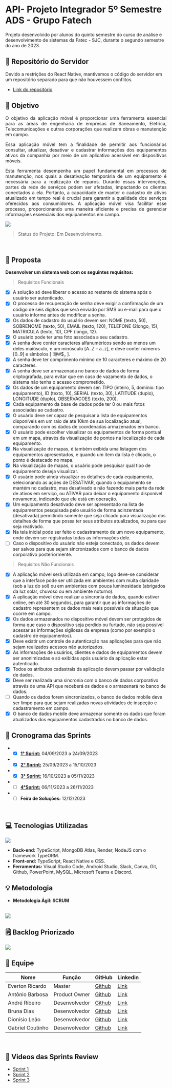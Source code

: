 # API- Projeto Integrador 5º Semestre ADS - Grupo Fatech
Projeto desenvolvido por alunos do quinto semestre do curso de análise e desenvolvimento de sistemas da Fatec - SJC, durante o segundo semestre do ano de 2023.

## 📂 Repositório do Servidor
Devido a restrições do React Native, mantivemos o código do servidor em um repositório separado para que não houvessem conflitos.
- <a href="https://github.com/4-Fatech/API5Semestre-back"> Link do repositório </a>

## 🎯 Objetivo
<div style="text-align: justify">
O objetivo da aplicação móvel é proporcionar uma ferramenta essencial para as áreas de engenharia de empresas de Saneamento, Elétrica, Telecomunicações e outras corporações que realizam obras e manutenção em campo. 

Essa aplicação móvel tem a finalidade de permitir aos funcionários consultar, atualizar, desativar e cadastrar informações dos equipamentos ativos da companhia por meio de um aplicativo acessível em dispositivos móveis. 

Esta ferramenta desempenha um papel fundamental em processos de manutenção, nos quais a desativação temporária de um equipamento é necessária para a realização de reparos. Durante essas intervenções, partes da rede de serviços podem ser afetadas, impactando os clientes conectados a ela. Portanto, a capacidade de manter o cadastro de ativos atualizado em tempo real é crucial para garantir a qualidade dos serviços oferecidos aos consumidores. A aplicação móvel visa facilitar esse processo, proporcionando uma maneira eficiente e precisa de gerenciar informações essenciais dos equipamentos em campo.

<img src="docs/images/OBJETIVO.png" >

> Status do Projeto: Em Desenvolvimento.

</br>

</div>

## 📩 Proposta
**Desenvolver um sistema web com os seguintes requisitos:**

> Requisitos Funcionais

- [X] A solução só deve liberar o acesso ao restante do sistema após o usuário ser autenticado.
- [X] O processo de recuperação de senha deve exigir a confirmação de um código de seis 
dígitos que será enviado por SMS ou e-mail para que o usuário informe antes de modificar 
a senha.
- [X] Os dados de cadastro do usuário devem ser: NOME (texto, 50), SOBRENOME (texto, 50), 
EMAIL (texto, 120), TELEFONE (2longo, 15), MATRICULA (texto, 10), CPF (longo, 12).
- [X] O usuário pode ter uma foto associada a seu cadastro.
- [X] A senha deve conter caracteres alfanuméricos sendo ao menos um deles maiúsculo, e um 
minúsculo [A..Z – a..z], e deve conter números [0..9] e símbolos [ !@#$_ ].
- [X] A senha deve ter comprimento mínimo de 10 caracteres e máximo de 20 caracteres.
- [X] A senha deve ser armazenada no banco de dados de forma criptografada, para evitar que 
em caso de vazamento de dados, o sistema não tenha o acesso comprometido.
- [X] Os dados de um equipamento devem ser: TIPO (inteiro, 5, domínio: tipo equipamento), ID 
(texto, 10), SERIAL (texto, 30), LATITUDE (duplo), LONGITUDE (duplo), OBSERVACOES 
(texto, 200).
- [X] Cada equipamento da base de dados pode ter 0 ou mais fotos associadas ao cadastro.
- [X] O usuário deve ser capaz de pesquisar a lista de equipamentos disponíveis em um raio de 
até 10km de sua localização atual, comparando com os dados de coordenadas 
armazenados em banco.
- [X] O usuário pode escolher visualizar os equipamentos de forma pontual em um mapa, 
através da visualização de pontos na localização de cada equipamento.
- [X] Na visualização de mapas, é também exibida uma listagem dos equipamentos apresentados, e quando um item da lista é clicado, o ponto é destacado no mapa.
- [X] Na visualização de mapas, o usuário pode pesquisar qual tipo de equipamento deseja 
visualizar.
- [X] O usuário pode ainda visualizar os detalhes de cada equipamento, selecionando as ações 
de DESATIVAR, quando o equipamento se mantém no cadastro, mas desativado e não 
fazendo mais parte da rede de ativos em serviço, ou ATIVAR para deixar o equipamento 
disponível novamente, indicando que ele está em operação.
- [X] Um equipamento desativado deve ser apresentado na lista de equipamentos pesquisada 
pelo usuário de forma acinzentada (desativada) permitindo somente que seja clicado para 
visualização dos detalhes de forma que possa ter seus atributos atualizados, ou para que 
seja reativado.
- [X] Na tela inicial pode ser feito o cadastramento de um novo equipamento, onde devem 
ser registradas todas as informações dele.
- [ ] Caso o dispositivo do usuário não esteja conectado, os dados devem ser salvos para que 
sejam sincronizados com o banco de dados corporativo posteriormente.

> Requisitos Não Funcionais

- [X]  A aplicação móvel será utilizada em campo, logo deve-se considerar que a interface pode 
ser utilizada em ambientes com muita claridade (sob a luz do sol) ou em ambientes com 
pouca luminosidade (abrigados da luz solar, chuvoso ou em ambiente noturno).
- [X] A aplicação móvel deve realizar a sincronia de dados, quando estiver online, em até 30 
segundos, para garantir que as informações de cadastro representem os dados mais reais 
possíveis da situação que ocorre em campo.
- [X] Os dados armazenados no dispositivo móvel devem ser protegidos de forma que caso o 
dispositivo seja perdido ou furtado, não seja possível acessar as informações sigilosas da 
empresa (como por exemplo o cadastro de equipamentos).
- [X] Deve existir um controle de autenticação nas aplicações para que não sejam realizados 
acessos não autorizados.
- [X] As informações de usuários, clientes e dados de equipamentos devem ser anonimizadas e 
só exibidas após usuário da aplicação estar autenticado.
- [X] Todos os atributos cadastrais da aplicação devem passar por validação de dados.
- [X] Deve ser realizada uma sincronia com o banco de dados corporativo através de uma API 
que receberá os dados e o armazenará no banco de dados.
- [ ] Quando os dados forem sincronizados, o banco de dados mobile deve ser limpo para que 
sejam realizadas novas atividades de inspeção e cadastramento em campo.
- [X] O banco de dados mobile deve armazenar somente os dados que foram atualizados dos 
equipamentos cadastrados no banco de dados.
    
 ## 📅 Cronograma das Sprints 

 - - [X] <a href="https://github.com/4-Fatech/API5Semestre/tree/sprint_1">**1° Sprint:**</a> 04/09/2023 a 24/09/2023<br>
 - - [X] <a href="https://github.com/4-Fatech/API5Semestre/tree/sprint_2">**2° Sprint:**</a> 25/09/2023 a 15/10/2023
 - - [X] <a href="https://github.com/4-Fatech/API5Semestre/tree/sprint_3">**3° Sprint:**</a> 16/10/2023 a 05/11/2023
 - - [ ] <a href="">**4°Sprint:**</a> 06/11/2023 a 26/11/2023
 - - [ ] **Feira de Soluções:** 12/12/2023
 
 </br>
    
 ## 💻 Tecnologias Utilizadas

<img src="docs/images/TECNOLOGIAS.png" >

- **Back-end:** TypeScript, MongoDB Atlas, Render, NodeJS com o framework TypeORM.
- **Front-end:** TypeScript, React Native e CSS.
- **Ferramentas:** Visual Studio Code, Android Studio, Slack, Canva, Git, Github, PowerPoint, MySQL, Microsoft Teams e Discord.

## 💡 Metodologia

<ul> <li> <strong>Metodologia Ágil: SCRUM </strong> </li> </ul>
</br>

<img src="docs/images/METODOLOGIA.png" >


## 🗒️ Backlog Priorizado

<img src="docs/images/BACKLOG.png">

</br>
 
## 👥 Equipe

| Nome             | Função        | GitHub                                                                    | Linkedin                                                                                                       |
| ---------------- | ------------- | ------------------------------------------------------------------------- | -------------------------------------------------------------------------------------------------------------- |
| Everton Ricardo  | Master        | <a href="https://github.com/Evertonrwr" target="_blank">Github</a>        | <a href="https://www.linkedin.com/in/everton-rocha-1a456b20b" target="_blank">Link</a>                         |
| Antônio Barbosa  | Product Owner | <a href="https://github.com/Antonio-Barbosa" target="_blank">Github</a>   | <a href="https://www.linkedin.com/in/antonio-marcelo-9a5b68181" target="_blank">Link</a>                       |
| André Ribeiro    | Desenvolvedor | <a href="https://github.com/New-Tomorrow" target="_blank">Github</a>      | <a href="https://www.linkedin.com/in/andre-ramos-ribeiro-320621226/" target="_blank">Link</a>                  |
| Bruna Dias       | Desenvolvedor | <a href="https://github.com/brunadias3" target="_blank">Github</a>        | <a href="https://www.linkedin.com/in/bruna-dias-977b611b9/" target="_blank">Link</a>                           |
| Dionísio Leão    | Desenvolvedor | <a href="https://github.com/dsslleagion" target="_blank">Github</a>       | <a href="https://www.linkedin.com/in/dionisio-samuel-dos-santos-le%C3%A3o-616848226/" target="_blank">Link</a> |
| Gabriel Coutinho | Desenvolvedor | <a href="https://github.com/Gabriel-Coutinho0" target="_blank">Github</a> | <a href="https://www.linkedin.com/in/gabriel-silva-b778a31aa" target="_blank">Link</a>                         |

</br>

## 🎥 Videos das Sprints Review
- <a href="https://youtu.be/7IwTFC6wEow" target="_blank">Sprint 1</a>
- <a href="https://drive.google.com/drive/folders/11m6BLnfmjWWsncNbc60ojM_Wov3OA-3b" target="_blank">Sprint 2</a>
- <a href="https://drive.google.com/drive/folders/1Og0b9FWHXi99MZtWmJ52ujNFEWB1odoa" target="_blank">Sprint 3</a>
</br>
